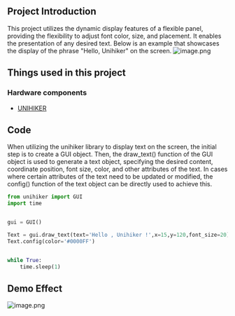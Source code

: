 ## Project Introduction
This project utilizes the dynamic display features of a flexible panel, providing the flexibility to adjust font color, size, and placement. It enables the presentation of any desired text. Below is an example that showcases the display of the phrase "Hello, Unihiker" on the screen.
![image.png](img/1.Hello,Unihiker/1720601927362-99abc270-44b8-4898-8d68-2dfb6641d512.png)
## Things used in this project
### Hardware components

- [UNIHIKER](https://www.dfrobot.com/product-2691.html)
## Code
When utilizing the unihiker library to display text on the screen, the initial step is to create a GUI object. Then, the draw_text() function of the GUI object is used to generate a text object, specifying the desired content, coordinate position, font size, color, and other attributes of the text. In cases where certain attributes of the text need to be updated or modified, the config() function of the text object can be directly used to achieve this.
```python
from unihiker import GUI
import time 


gui = GUI()

Text = gui.draw_text(text='Hello , Unihiker !',x=15,y=120,font_size=20)
Text.config(color='#0000FF')


while True:
    time.sleep(1)
```
## Demo Effect
![image.png](img/1.Hello,Unihiker/1720601923889-30aab991-42a1-40f7-869f-5bbd7f1729a9.png)
